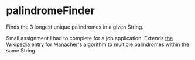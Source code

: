 palindromeFinder
================

Finds the 3 longest unique palindromes in a given String.

Small assignment I had to complete for a job application. Extends [the Wikipedia entry](http://en.wikipedia.org/wiki/Longest_palindromic_substring#An_Example_Implementation_in_Java) for Manacher's algorithm to multiple palindromes within the same String.
